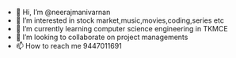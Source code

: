 - 👋 Hi, I’m @neerajmanivarnan
- 👀 I’m interested in stock market,music,movies,coding,series etc
- 🌱 I’m currently learning computer science engineering in TKMCE
- 💞️ I’m looking to collaborate on project managements
- 📫 How to reach me 9447011691

<!---
neerajmanivarnan/neerajmanivarnan is a ✨ special ✨ repository because its `README.md` (this file) appears on your GitHub profile.
You can click the Preview link to take a look at your changes.
--->
